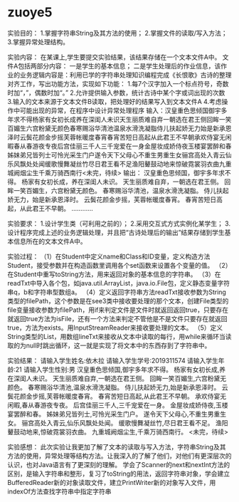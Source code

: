 # zuoye5
实验目的：
1.掌握字符串String及其方法的使用；
2.掌握文件的读取/写入方法；
3.掌握异常处理结构。

实验内容：
在某课上,学生要提交实验结果，该结果存储在一个文本文件A中。
文件A包括两部分内容：
一是学生的基本信息；
二是学生处理后的作业信息，该作业的业务逻辑内容是：利用已学的字符串处理知识编程完成《长恨歌》古诗的整理对齐工作，写出功能方法，实现如下功能：
1.每7个汉字加入一个标点符号，奇数时加“，”，偶数时加“。”
2.允许提供输入参数，统计古诗中某个字或词出现的次数
3.输入的文本来源于文本文件B读取，把处理好的结果写入到文本文件A
4.考虑操作中可能出现的异常，在程序中设计异常处理程序
输入：汉皇重色思倾国御宇多年求不得杨家有女初长成养在深闺人未识天生丽质难自弃一朝选在君王侧回眸一笑百媚生六宫粉黛无颜色春寒赐浴华清池温泉水滑洗凝脂侍儿扶起娇无力始是新承恩泽时云鬓花颜金步摇芙蓉帐暖度春宵春宵苦短日高起从此君王不早朝承欢侍宴无闲暇春从春游夜专夜后宫佳丽三千人三千宠爱在一身金屋妆成娇侍夜玉楼宴罢醉和春姊妹弟兄皆列士可怜光采生门户遂令天下父母心不重生男重生女骊宫高处入青云仙乐风飘处处闻缓歌慢舞凝丝竹尽日君王看不足渔阳鼙鼓动地来惊破霓裳羽衣曲九重城阙烟尘生千乘万骑西南行<未完，待续>
输出：
汉皇重色思倾国，御宇多年求不得。
杨家有女初长成，养在深闺人未识。
天生丽质难自弃，一朝选在君王侧。
回眸一笑百媚生，六宫粉黛无颜色。
春寒赐浴华清池，温泉水滑洗凝脂。
侍儿扶起娇无力，始是新承恩泽时。
云鬓花颜金步摇，芙蓉帐暖度春宵。
春宵苦短日高起，从此君王不早朝。
…………

实验要求：
1.设计学生类（可利用之前的）；
2.采用交互式方式实例化某学生；
3.设计程序完成上述的业务逻辑处理，并且把“古诗处理后的输出”结果存储到学生基本信息所在的文本文件A中。

实验过程：
（1）在Student中定义name和Class和ID变量，定义构造方法Student，接受参数并在构造函数里调用各个set函数来设置各个变量的值。
（2）在Student中重写toString方法，用来返回对象的基本信息的字符串。
（3）在readTxt中导入各个包，如java.util.ArrayList，java.io.File包，定义静态变量字符串q，b和字符串型数组a。
（4）定义返回字符串方法readTxt接收参数为String类型的filePath，这个参数是在see3类中接收要处理的那个文本，创建File类型的file变量接收参数为filePath，用if来判定文件是文件时就返回返回true，只要存在就返回true方法为isFile，还有一个方法来判定不管他是不是文件只要存在就返回true，方法为exists。用InputStreamReader来接收要处理的文本。
（5）定义String类型的List，用数组lineTxt来接收从文本中读取的每行，用while来循环当读取的为null时跳出循环，这一就是实现了将文本中的东西存到了字符串中。

实验结果：
请输入学生姓名:依木拉
请输入学生学号:2019311574
请输入学生年龄:21
请输入学生性别:男
汉皇重色思倾国,御宇多年求不得。
杨家有女初长成,养在深闺人未识。
天生丽质难自弃,一朝选在君王侧。
回眸一笑百媚生,六宫粉黛无颜色。
春寒赐浴华清池,温泉水滑洗凝脂。
侍儿扶起娇无力,始是新承恩泽时。
云鬓花颜金步摇,芙蓉帐暖度春宵。
春宵苦短日高起,从此君王不早朝。
承欢侍宴无闲暇,春从春游夜专夜。
后宫佳丽三千人,三千宠爱在一身。
金屋妆成娇侍夜,玉楼宴罢醉和春。
姊妹弟兄皆列士,可怜光采生门户。
遂令天下父母心,不重生男重生女。
骊宫高处入青云,仙乐风飘处处闻。
缓歌慢舞凝丝竹,尽日君王看不足。
渔阳鼙鼓动地来,惊破霓裳羽衣曲。
九重城阙烟尘生,千乘万骑西南行。
<未完，待续>

实验感想：
此次实验让我更加了解了文本的读取与写入方法，字符串String及其方法的使用，异常处理等结构方法。让我深入的了解了他们，对他们有更深层次的认识，也对Java语言有了更深刻的理解。
学会了Scanner的next和nextInt方法的区别，是输入字符串和整形，复习了toString的用法，返回字符串对象，学会建立BufferedReader新的对象读取文件，建立PrintWriter新的对象写入文件，用indexOf方法查找字符串中指定字符串
